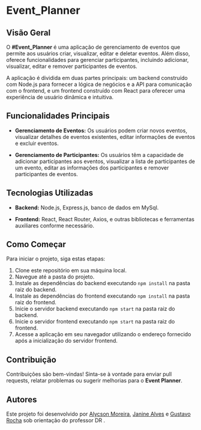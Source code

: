 # Event_Planner

## Visão Geral

O **#Event_Planner** é uma aplicação de gerenciamento de eventos que permite aos usuários criar, visualizar, editar e deletar eventos. Além disso, oferece funcionalidades para gerenciar participantes, incluindo adicionar, visualizar, editar e remover participantes de eventos.

A aplicação é dividida em duas partes principais: um backend construído com Node.js para fornecer a lógica de negócios e a API para comunicação com o frontend, e um frontend construído com React para oferecer uma experiência de usuário dinâmica e intuitiva.

## Funcionalidades Principais

- **Gerenciamento de Eventos:** Os usuários podem criar novos eventos, visualizar detalhes de eventos existentes, editar informações de eventos e excluir eventos.

- **Gerenciamento de Participantes:** Os usuários têm a capacidade de adicionar participantes aos eventos, visualizar a lista de participantes de um evento, editar as informações dos participantes e remover participantes de eventos.

## Tecnologias Utilizadas

- **Backend:** Node.js, Express.js, banco de dados em MySql.

- **Frontend:** React, React Router, Axios, e outras bibliotecas e ferramentas auxiliares conforme necessário.

## Como Começar

Para iniciar o projeto, siga estas etapas:

1. Clone este repositório em sua máquina local.
2. Navegue até a pasta do projeto.
3. Instale as dependências do backend executando `npm install` na pasta raiz do backend.
4. Instale as dependências do frontend executando `npm install` na pasta raiz do frontend.
5. Inicie o servidor backend executando `npm start` na pasta raiz do backend.
6. Inicie o servidor frontend executando `npm start` na pasta raiz do frontend.
7. Acesse a aplicação em seu navegador utilizando o endereço fornecido após a inicialização do servidor frontend.

## Contribuição

Contribuições são bem-vindas! Sinta-se à vontade para enviar pull requests, relatar problemas ou sugerir melhorias para o **Event Planner**.

## Autores

Este projeto foi desenvolvido por [Alycson Moreira](https://www.linkedin.com/in/alycson-moreira-581b33116/), [Janine Alves](https://www.linkedin.com/in/janinealves04/) e [Gustavo Rocha](https://www.linkedin.com/in/gustavo-rocha-1a0087226/) sob orientação do professor DR .
